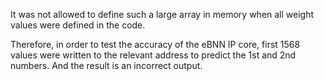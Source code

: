 It was not allowed to define such a large array in memory when all weight values were defined in the code.

Therefore, in order to test the accuracy of the eBNN IP core, first 1568 values were written to the relevant address to predict the 1st and 2nd numbers.
And the result is an incorrect output.
